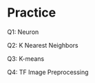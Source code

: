 # Practice  
Q1: Neuron                                       
            
Q2: K Nearest Neighbors     
       
Q3: K-means             
        
Q4: TF Image Preprocessing            
  
